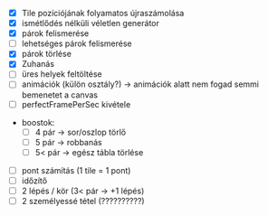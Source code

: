 
- [x] Tile pozíciójának folyamatos újraszámolása
- [x] ismétlődés nélküli véletlen generátor
- [x] párok felismerése
- [ ] lehetséges párok felismerése
- [x] párok törlése
- [x] Zuhanás
- [ ] üres helyek feltöltése
- [ ] animációk (külön osztály?) -> animációk alatt nem fogad semmi bemenetet a canvas
- [ ] perfectFramePerSec kivétele
- boostok:
    - [ ] 4 pár -> sor/oszlop törlő
    - [ ] 5 pár -> robbanás
    - [ ] 5< pár -> egész tábla törlése
- [ ] pont számítás (1 tile = 1 pont)
- [ ] időzítő
- [ ] 2 lépés / kör (3< pár -> +1 lépés)
- [ ] 2 személyessé tétel (??????????)
